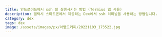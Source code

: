 ```yaml
---
title: 안드로이드에서 ssh 쉘 실행시키는 방법 (Termius 앱 사용)
description: 갤럭시 스마트폰에서 제공하는 Dex에서 ssh 터미널을 사용하는 방법입니다. 
category: dex
tags: dex
image: /assets/images/px/아망드커피/20221103_173522.jpg 
---
```



